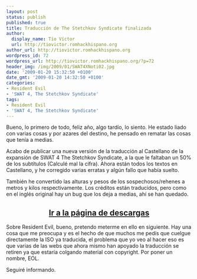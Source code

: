```yaml
---
layout: post
status: publish
published: true
title: Traducción de The Stetchkov Syndicate finalizada
author:
  display_name: Tío Víctor
  url: http://tiovictor.romhackhispano.org
author_url: http://tiovictor.romhackhispano.org
wordpress_id: 72
wordpress_url: http://tiovictor.romhackhispano.org/?p=72
header_img: /img/2009/01/SWAT4XNoti02.jpg
date: '2009-01-20 15:32:50 +0100'
date_gmt: '2009-01-20 14:32:50 +0100'
categories:
- Resident Evil
- 'SWAT 4, The Stetchkov Syndicate'
tags:
- Resident Evil
- 'SWAT 4, The Stetchkov Syndicate'
---
```

Bueno, lo primero de todo, feliz año, algo tardío, lo siento. He estado liado con varias cosas y por azares del destino, he pensado en rematar las cosas que tenía a medias.

Acabo de publicar una nueva versión de la traducción al Castellano de la expansión de SWAT 4 The Stetchkov Syndicate, a la que le faltaban un 50% de los subtítulos (Calculé mal la cifra). Ahora están todos los textos en Castellano, y he corregido varias erratas y algún fallo que había suelto.

También he convertido las alturas y pesos de los sospechosos/rehenes a metros y kilos respectivamente. Los créditos están traducidos, pero como en el inglés original hay un bug que los deja a medias, ahí se han quedado.</p>

<h2 style="text-align: center;"><strong><a href="http://tiovictor.romhackhispano.org/swat4-the-stetchkov-syndicate/descargar/">Ir a la página de descargas</a></strong></h2>

Sobre Resident Evil, bueno, pretendo meterme en ello en siguiente. Hay una cosa que me preocupa y es el hecho de que muchos me pedís que cuelgue directamente la ISO ya traducida, el problema que yo veo al hacer eso es que varias de las webs que ahora mismo han apoyado la traducción se retiren ya que estaría colgando material con copyright. Por poner un nombre, EOL.

Seguiré informando.

